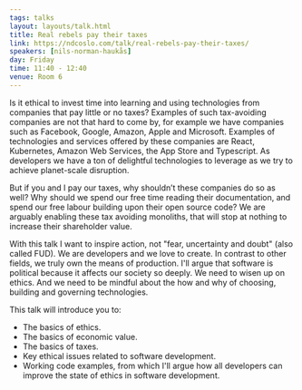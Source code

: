 ```yaml
---
tags: talks
layout: layouts/talk.html
title: Real rebels pay their taxes
link: https://ndcoslo.com/talk/real-rebels-pay-their-taxes/
speakers: [nils-norman-haukås]
day: Friday
time: 11:40 - 12:40
venue: Room 6
---
```

Is it ethical to invest time into learning and using technologies from companies that pay little or no taxes? Examples of such tax-avoiding companies are not that hard to come by, for example we have companies such as Facebook, Google, Amazon, Apple and Microsoft. Examples of technologies and services offered by these companies are React, Kubernetes, Amazon Web Services, the App Store and Typescript. As developers we have a ton of delightful technologies to leverage as we try to achieve planet-scale disruption.


But if you and I pay our taxes, why shouldn’t these companies do so as well? Why should we spend our free time reading their documentation, and spend our free labour building upon their open source code? We are arguably enabling these tax avoiding monoliths, that will stop at nothing to increase their shareholder value.

With this talk I want to inspire action, not "fear, uncertainty and doubt" (also called FUD). We are developers and we love to create. In contrast to other fields, we truly own the means of production. I'll argue that software is political because it affects our society so deeply. We need to wisen up on ethics. And we need to be mindful about the how and why of choosing, building and governing technologies.

This talk will introduce you to:
- The basics of ethics.
- The basics of economic value.
- The basics of taxes.
- Key ethical issues related to software development.
- Working code examples, from which I'll argue how all developers can improve the state of ethics in software development.